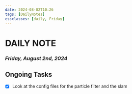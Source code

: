 ```yaml
---
date: 2024-08-02T10:26
tags: [DailyNotes]
cssclasses: [daily, Friday]
---
```

# DAILY NOTE
### *Friday, August 2nd, 2024*

## Ongoing Tasks

- [x] Look at the config files for the particle filter and the slam